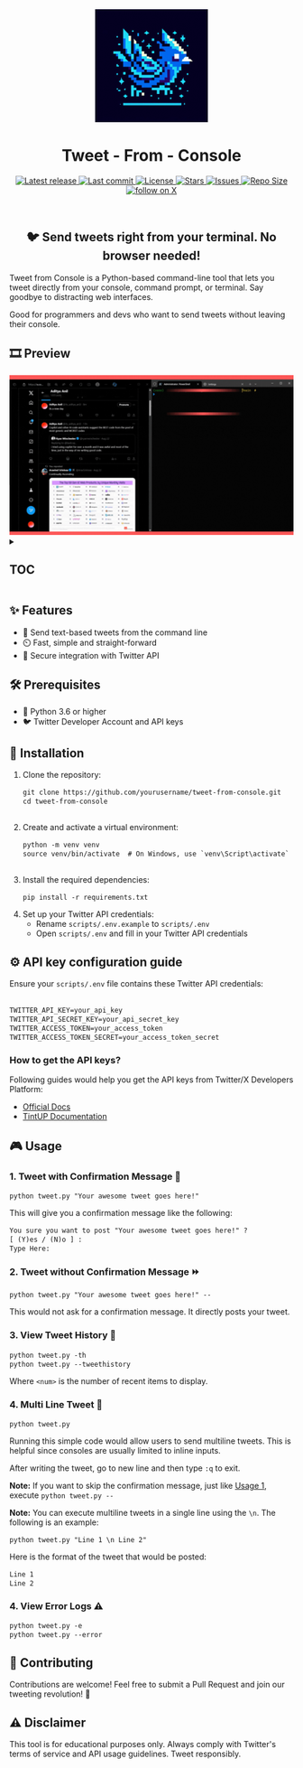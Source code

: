 <div align="center">
  <img src="https://raw.githubusercontent.com/aditya-an1l/tweet-from-console/main/media/Logo.jfif" width="200" height="200" alt="Logo">
  <h1><b>Tweet - From - Console</b></h1>
</div>

<div align="center">
  <p>
    <a href="https://github.com/aditya-an1l/tweet-from-console/releases/latest">
      <img alt="Latest release" src="https://img.shields.io/github/v/release/aditya-an1l/tweet-from-console?style=for-the-badge&logo=github&color=1DA1F2&logoColor=FFFFFF&labelColor=000000&include_prerelease&sort=semver" />
    </a>
    <a href="https://github.com/aditya-an1l/tweet-from-console/pulse">
      <img alt="Last commit" src="https://img.shields.io/github/last-commit/aditya-an1l/tweet-from-console?style=for-the-badge&logo=git&color=1DA1F2&logoColor=FFFFFF&labelColor=000000"/>
    </a>
    <a href="https://github.com/aditya-an1l/tweet-from-console/blob/main/LICENSE">
      <img alt="License" src="https://img.shields.io/github/license/aditya-an1l/tweet-from-console?style=for-the-badge&logo=apache&color=FF4136&logoColor=FFFFFF&labelColor=000000" />
    </a>
    <a href="https://github.com/aditya-an1l/tweet-from-console/stargazers">
      <img alt="Stars" src="https://img.shields.io/github/stars/aditya-an1l/tweet-from-console?style=for-the-badge&logo=starship&color=1DA1F2&logoColor=FFFFFF&labelColor=000000" />
    </a>
    <a href="https://github.com/aditya-an1l/tweet-from-console/issues">
      <img alt="Issues" src="https://img.shields.io/github/issues/aditya-an1l/tweet-from-console?style=for-the-badge&logo=gitbook&color=FF4136&logoColor=FFFFFF&labelColor=000000" />
    </a>
    <a href="https://github.com/aditya-an1l/tweet-from-console">
      <img alt="Repo Size" src="https://img.shields.io/github/repo-size/aditya-an1l/tweet-from-console?color=1DA1F2&label=SIZE&logo=files&style=for-the-badge&logoColor=FFFFFF&labelColor=000000" />
    </a>
    <a href="https://twitter.com/intent/follow?screen_name=aditya_an1l">
      <img alt="follow on X" src="https://img.shields.io/twitter/follow/its_aditya_an1l?style=for-the-badge&logo=x&color=1DA1F2&logoColor=FFFFFF&labelColor=000000" />
    </a>
  </p>
</div>

<br> 
<div align="center">
  <h2><b> 🐦 Send tweets right from your terminal. No browser needed!</b></h2>
</div>

<p>Tweet from Console is a Python-based command-line tool that lets you tweet directly from your console, command prompt, or terminal. Say goodbye to distracting web interfaces.</p>

<p>Good for programmers and devs who want to send tweets without leaving their console.</p>

<h2 id="preview">🎞️ Preview</h2>
<img src="https://github.com/aditya-an1l/tweet-from-console/blob/main/media/Walkthrough.gif" alt="Preview GIF">

<details>
  <summary><h2>TOC</h2></summary>
  <ul>
    <li><a href="#preview">🎞️ Preview</a></li>
    <li><a href="#features">✨ Features</a></li>
    <li><a href="#prerequisites">🛠️ Prerequisites</a></li>
    <li><a href="#installation">🚀 Installation</a></li>
    <li><a href="#configuration">⚙️ Configuration</a></li>
      <ul>
        <li><a href="#how-to-get-the-api-keys">How to get the API keys?</a></li>
      </ul>
    <li><a href="#usage">🎮 Usage</a></li>
      <ul>
        <li><a href="#tweet-confirmation">1. Tweet with Confirmation Message 🔔</a></li>
        <li><a href="#tweet-no-confirmation">2. Tweet without Confirmation Message ⏩</a></li>
        <li><a href="#view-tweet-history">3. View Tweet History 📝</a></li>
        <li><a href="#multiline-tweets">4. Multi Line Tweet 📜</a></li>
        <li><a href="#view-error-logs">5. View Error Logs ⚠️</a></li>
      </ul>
    <li><a href="#contributing">🤝 Contributing</a></li>
    <li><a href="#disclaimer">⚠️ Disclaimer</a></li>
  </ul>
</details>

<h2 id="features">✨ Features</h2>
<ul>
  <li>📝 Send text-based tweets from the command line</li>
  <li>⏲️ Fast, simple and straight-forward</li>
  <li>🔑 Secure integration with Twitter API</li>
</ul>

<h2 id="prerequisites">🛠️ Prerequisites</h2>
<ul>
  <li>🐍 Python 3.6 or higher</li>
  <li>🐦 Twitter Developer Account and API keys</li>
</ul>

<h2 id="installation">🚀 Installation</h2>
<ol>
  <li>Clone the repository:</li>

  <pre><code>git clone https://github.com/yourusername/tweet-from-console.git
cd tweet-from-console
  </code></pre>

  <li>Create and activate a virtual environment:</li>
  <pre><code>python -m venv venv
source venv/bin/activate  # On Windows, use `venv\Script\activate`
  </code></pre>

  <li>Install the required dependencies:</li>
  <pre><code>pip install -r requirements.txt</code></pre>

  <li>Set up your Twitter API credentials:
    <ul>
      <li>Rename <code>scripts/.env.example</code> to <code>scripts/.env</code></li>
      <li>Open <code>scripts/.env</code> and fill in your Twitter API credentials</li>
    </ul>
  </li>
</ol>

<h2 id="configuration">⚙️ API key configuration guide</h2>
<p>Ensure your <code>scripts/.env</code> file contains these Twitter API credentials:</p>

<pre><code>
TWITTER_API_KEY=your_api_key
TWITTER_API_SECRET_KEY=your_api_secret_key
TWITTER_ACCESS_TOKEN=your_access_token
TWITTER_ACCESS_TOKEN_SECRET=your_access_token_secret
</code></pre>

<h3 id="how-to-get-the-api-keys">How to get the API keys?</h3>
<p>Following guides would help you get the API keys from Twitter/X Developers Platform:</p>
<ul>
  <li><a href="https://developer.x.com/en/docs/authentication/oauth-1-0a/api-key-and-secret">Official Docs</a></li>
  <li><a href="https://support.tintup.com/hc/en-us/articles/16130285332371-How-to-setup-the-X-API-Key#h_01GZ16761H8YH0M8680FH7KYS0">TintUP Documentation</a></li>
</ul>

<h2 id="usage">🎮 Usage</h2>
<h3 id="tweet-confirmation">1. Tweet with Confirmation Message 🔔</h3>
<pre><code>python tweet.py "Your awesome tweet goes here!"</code></pre>
<p>This will give you a confirmation message like the following:</p>
<pre><code>You sure you want to post "Your awesome tweet goes here!" ?
[ (Y)es / (N)o ] :
Type Here:</code></pre>

<h3 id="tweet-no-confirmation">2. Tweet without Confirmation Message ⏩ </h3>
<pre><code>python tweet.py "Your awesome tweet goes here!" --</code></pre>
<p>This would not ask for a confirmation message. It directly posts your tweet.</p>

<h3 id="view-tweet-history">3. View Tweet History 📝</h3>
<pre><code>python tweet.py -th <num>
python tweet.py --tweethistory <num></code></pre>
<p>Where <code>&lt;num&gt;</code> is the number of recent items to display.</p>

<h3 id="multiline-tweets">4. Multi Line Tweet 📜 </h3>
<pre><code>python tweet.py</code></pre>
<p>Running this simple code would allow users to send multiline tweets. This is helpful since consoles are usually limited to inline inputs.</p>

<p>After writing the tweet, go to new line and then type <code>:q</code> to exit.</p>

<p> <b>Note:</b> If you want to skip the confirmation message, just like <a href="#tweet-confirmation">Usage 1</a>, execute <code>python tweet.py --</code> </p>

<p> <b>Note:</b> You can execute multiline tweets in a single line using the <code>\n</code>. The following is an example: </p>

<pre><code>python tweet.py "Line 1 \n Line 2"</code></pre>

Here is the format of the tweet that would be posted:

<pre><code>Line 1
Line 2  
</code></pre>

<h3 id="view-error-logs">4. View Error Logs ⚠️ </h3>
<pre><code>python tweet.py -e <num>
python tweet.py --error <num></code></pre>

<h2 id="contributing">🤝 Contributing</h2>
<p>Contributions are welcome! Feel free to submit a Pull Request and join our tweeting revolution! 🌟</p>

<h2 id="disclaimer">⚠️ Disclaimer</h2>
<p>This tool is for educational purposes only. Always comply with Twitter's terms of service and API usage guidelines. Tweet responsibly.</p>
